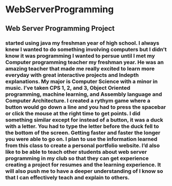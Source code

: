 # WebServerProgramming
## Web Server Programming Project
### started using java my freshman year of high school. I always knew I wanted to do something involving computers but I didn’t know it was programming I wanted to persue until I met my Computer programming teacher my freshman year. He was an amazing teacher that made me really excited to learn more everyday with great interactive projects and Indepth explanations. My major is Computer Science with a minor in music. I’ve taken CPS 1, 2, and 3, Object Oriented programming, machine learning, and Assembly language and Computer Architecture. I created a rythym game where a button would go down a line and you had to press the spacebar or click the mouse at the right time to get points. I did something similar except for instead of a button, it was a duck with a letter. You had to type the letter before the duck fell to the bottom of the screen. Getting faster and faster the longer you were able to go on. I plan to use the information learned from this class to create a personal portfolio website. I’d also like to be able to teach other students about web server programming in my club so that they can get experience creating a project for resumes and the learning experience. It will also push me to have a deeper understanding of I know so that I can effectively teach and explain to others.

